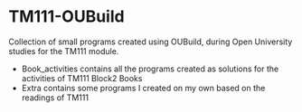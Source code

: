 # TM111-OUBuild
Collection of small programs created using OUBuild, during Open University studies for the TM111 module.

* Book_activities contains all the programs created as solutions for the activities of TM111 Block2 Books
* Extra contains some programs I created on my own based on the readings of TM111

